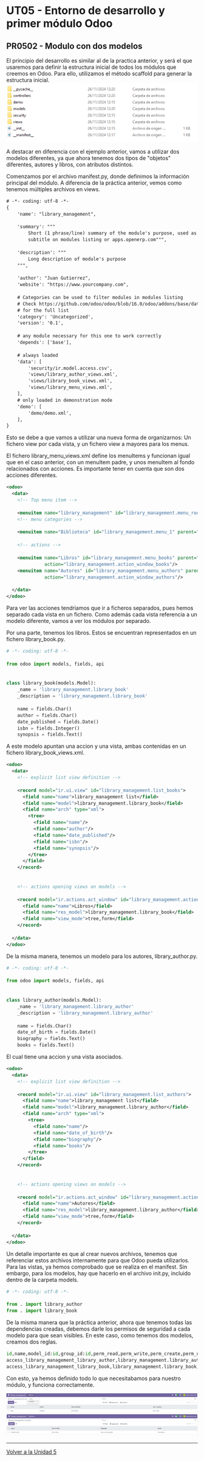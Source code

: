 # UT05 - Entorno de desarrollo y primer módulo Odoo
## PR0502 - Modulo con dos modelos

El principio del desarrollo es similar al de la practica anterior, y será el que usaremos para definir la estructura inicial de todos los módulos que creemos en Odoo. Para ello, utilizamos el método scaffold para generar la estructura inicial.
![](img/foto1.PNG)

A destacar en diferencia con el ejemplo anterior, vamos a utilizar dos modelos diferentes, ya que ahora tenemos dos tipos de "objetos" diferentes, autores y libros, con atributos distintos.

Comenzamos por el archivo manifest.py, donde definimos la información principal del módulo. A diferencia de la práctica anterior, vemos como tenemos múltiples archivos en views.

```xml
# -*- coding: utf-8 -*-
{
    'name': "library_management",

    'summary': """
        Short (1 phrase/line) summary of the module's purpose, used as
        subtitle on modules listing or apps.openerp.com""",

    'description': """
        Long description of module's purpose
    """,

    'author': "Juan Gutierrez",
    'website': "https://www.yourcompany.com",

    # Categories can be used to filter modules in modules listing
    # Check https://github.com/odoo/odoo/blob/16.0/odoo/addons/base/data/ir_module_category_data.xml
    # for the full list
    'category': 'Uncategorized',
    'version': '0.1',

    # any module necessary for this one to work correctly
    'depends': ['base'],

    # always loaded
    'data': [
        'security/ir.model.access.csv',
        'views/library_author_views.xml',
        'views/library_book_views.xml',
        'views/library_menu_views.xml',
    ],
    # only loaded in demonstration mode
    'demo': [
        'demo/demo.xml',
    ],
}
```

Esto se debe a que vamos a utilizar una nueva forma de organizarnos: Un fichero view por cada vista, y un fichero view a mayores para los menus.

El fichero library_menu_views.xml define los menuItems y funcionan igual que en el caso anterior, con un menuItem padre, y unos menuItem al fondo relacionados con acciones. Es importante tener en cuenta que son dos acciones diferentes.

```xml
<odoo>
  <data>
    <!-- Top menu item -->

    <menuitem name="library_management" id="library_management.menu_root"/>
    <!-- menu categories -->

    <menuitem name="Biblioteca" id="library_management.menu_1" parent="library_management.menu_root"/>

    <!-- actions -->

    <menuitem name="Libros" id="library_management.menu_books" parent="library_management.menu_1"
              action="library_management.action_window_books"/>
    <menuitem name="Autores" id="library_management.menu_authors" parent="library_management.menu_1"
              action="library_management.action_window_authors"/>

  </data>
</odoo>
```

Para ver las acciones tendriamos que ir a ficheros separados, pues hemos separado cada vista en un fichero. Como además cada vista referencia a un modelo diferente, vamos a ver los módulos por separado.

Por una parte, tenemos los libros. Estos se encuentran representados en un fichero library_book.py.

```python
# -*- coding: utf-8 -*-

from odoo import models, fields, api


class library_book(models.Model):
    _name = 'library_management.library_book'
    _description = 'library_management.library_book'

    name = fields.Char()
    author = fields.Char()
    date_published = fields.Date()
    isbn = fields.Integer()
    synopsis = fields.Text()
```

A este modelo apuntan una accion y una vista, ambas contenidas en un fichero library_book_views.xml.

```xml
<odoo>
  <data>
    <!-- explicit list view definition -->

    <record model="ir.ui.view" id="library_management.list_books">
      <field name="name">library_management list</field>
      <field name="model">library_management.library_book</field>
      <field name="arch" type="xml">
        <tree>
          <field name="name"/>
          <field name="author"/>
          <field name="date_published"/>
          <field name="isbn"/>
          <field name="synopsis"/>
        </tree>
      </field>
    </record>


    <!-- actions opening views on models -->

    <record model="ir.actions.act_window" id="library_management.action_window_books">
      <field name="name">Libros</field>
      <field name="res_model">library_management.library_book</field>
      <field name="view_mode">tree,form</field>
    </record>

  </data>
</odoo>
```

De la misma manera, tenemos un modelo para los autores, library_author.py.

```python
# -*- coding: utf-8 -*-

from odoo import models, fields, api


class library_author(models.Model):
    _name = 'library_management.library_author'
    _description = 'library_management.library_author'

    name = fields.Char()
    date_of_birth = fields.Date()
    biography = fields.Text()
    books = fields.Text()
```

El cual tiene una accion y una vista asociados.

```xml
<odoo>
  <data>
    <!-- explicit list view definition -->

    <record model="ir.ui.view" id="library_management.list_authors">
      <field name="name">library_management list</field>
      <field name="model">library_management.library_author</field>
      <field name="arch" type="xml">
        <tree>
          <field name="name"/>
          <field name="date_of_birth"/>
          <field name="biography"/>
          <field name="books"/>
        </tree>
      </field>
    </record>


    <!-- actions opening views on models -->

    <record model="ir.actions.act_window" id="library_management.action_window_authors">
      <field name="name">Autores</field>
      <field name="res_model">library_management.library_author</field>
      <field name="view_mode">tree,form</field>
    </record>

  </data>
</odoo>
```

Un detalle importante es que al crear nuevos archivos, tenemos que referenciar estos archivos internamente para que Odoo pueda utilizarlos. Para las vistas, ya hemos comprobado que se realiza en el manifest. Sin embargo, para los modelos, hay que hacerlo en el archivo init.py, incluido dentro de la carpeta models.
```python
# -*- coding: utf-8 -*-

from . import library_author
from . import library_book
```

De la misma manera que la práctica anterior, ahora que tenemos todas las dependencias creadas, debemos darle los permisos de seguridad a cada modelo para que sean visibles. En este caso, como tenemos dos modelos, creamos dos reglas.

```python
id,name,model_id:id,group_id:id,perm_read,perm_write,perm_create,perm_unlink
access_library_management_library_author,library_management.library_author,model_library_management_library_author,base.group_user,1,1,1,1
access_library_management_library_book,library_management.library_book,model_library_management_library_book,base.group_user,1,1,1,1
```

Con esto, ya hemos definido todo lo que necesitabamos para nuestro módulo, y funciona correctamente.


![](img/foto2.PNG)
![](img/foto3.PNG)

---
[Volver a la Unidad 5](../)
